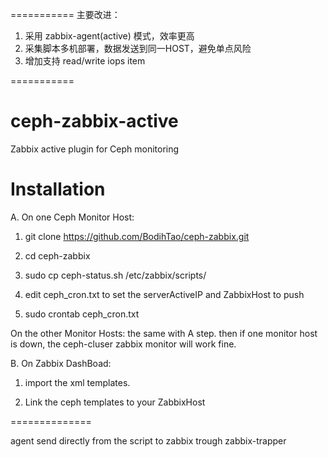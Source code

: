 ===========
主要改进：
1. 采用 zabbix-agent(active) 模式，效率更高
2. 采集脚本多机部署，数据发送到同一HOST，避免单点风险
3. 增加支持 read/write iops item

===========


ceph-zabbix-active
===========

Zabbix active plugin for Ceph monitoring

Installation
===========

A. On one Ceph Monitor Host:

1.  git clone https://github.com/BodihTao/ceph-zabbix.git

2. cd ceph-zabbix

3. sudo cp ceph-status.sh /etc/zabbix/scripts/
   
4. edit ceph_cron.txt to set the serverActiveIP and ZabbixHost to push

5. sudo crontab ceph_cron.txt

On the other Monitor Hosts:
the same with A step.
then if one monitor host is down, the ceph-cluser zabbix monitor will work fine.


B. On Zabbix DashBoad:

1. import the xml templates.

2. Link the ceph templates to your ZabbixHost





==============

agent send directly from the script to zabbix trough zabbix-trapper
